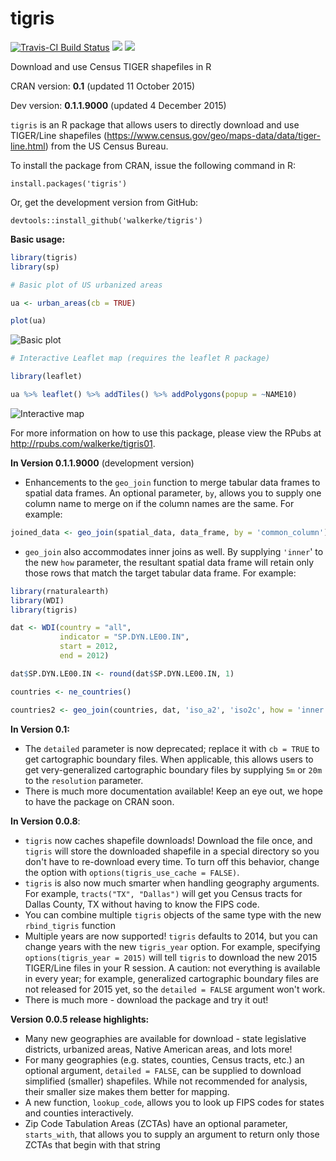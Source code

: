 # tigris

[![Travis-CI Build Status](https://travis-ci.org/walkerke/tigris.svg?branch=master)](https://travis-ci.org/walkerke/tigris)  ![](http://www.r-pkg.org/badges/version/tigris)  ![](http://cranlogs.r-pkg.org/badges/tigris)

Download and use Census TIGER shapefiles in R

CRAN version: __0.1__ (updated 11 October 2015)

Dev version: __0.1.1.9000__ (updated 4 December 2015)

`tigris` is an R package that allows users to directly download and use TIGER/Line shapefiles (<https://www.census.gov/geo/maps-data/data/tiger-line.html>) from the US Census Bureau.  

To install the package from CRAN, issue the following command in R: 

```
install.packages('tigris')
```

Or, get the development version from GitHub: 

```
devtools::install_github('walkerke/tigris')
```

__Basic usage:__

```r
library(tigris)
library(sp)

# Basic plot of US urbanized areas

ua <- urban_areas(cb = TRUE)

plot(ua)

```

![Basic plot](https://dl.dropbox.com/s/evb5u8sm0q9k4sy/ua_plot.png)

```r
# Interactive Leaflet map (requires the leaflet R package)

library(leaflet)

ua %>% leaflet() %>% addTiles() %>% addPolygons(popup = ~NAME10)

```

![Interactive map](https://dl.dropbox.com/s/c4ozukojr7ittwv/atlanta.PNG)


For more information on how to use this package, please view the RPubs at <http://rpubs.com/walkerke/tigris01>. 

__In Version 0.1.1.9000__ (development version)

* Enhancements to the `geo_join` function to merge tabular data frames to spatial data frames.  An optional parameter, `by`, allows you to supply one column name to merge on if the column names are the same.  For example: 
```r
joined_data <- geo_join(spatial_data, data_frame, by = 'common_column')
```
* `geo_join` also accommodates inner joins as well.  By supplying `'inner`' to the new `how` parameter, the resultant spatial data frame will retain only those rows that match the target tabular data frame.  For example: 
```r
library(rnaturalearth)
library(WDI)
library(tigris)

dat <- WDI(country = "all",
           indicator = "SP.DYN.LE00.IN",
           start = 2012,
           end = 2012)

dat$SP.DYN.LE00.IN <- round(dat$SP.DYN.LE00.IN, 1)

countries <- ne_countries()

countries2 <- geo_join(countries, dat, 'iso_a2', 'iso2c', how = 'inner')
```

__In Version 0.1:__

* The `detailed` parameter is now deprecated; replace it with `cb = TRUE` to get cartographic boundary files.  When applicable, this allows users to get very-generalized cartographic boundary files by supplying `5m` or `20m` to the `resolution` parameter.  
* There is much more documentation available!  Keep an eye out, we hope to have the package on CRAN soon.  

__In Version 0.0.8__: 

* `tigris` now caches shapefile downloads!  Download the file once, and `tigris` will store the downloaded shapefile in a special directory so you don't have to re-download every time.  To turn off this behavior, change the option with `options(tigris_use_cache = FALSE)`.  
* `tigris` is also now much smarter when handling geography arguments.  For example, `tracts("TX", "Dallas")` will get you Census tracts for Dallas County, TX without having to know the FIPS code.  
* You can combine multiple `tigris` objects of the same type with the new `rbind_tigris` function
* Multiple years are now supported!  `tigris` defaults to 2014, but you can change years with the new `tigris_year` option.  For example, specifying `options(tigris_year = 2015)` will tell `tigris` to download the new 2015 TIGER/Line files in your R session.  A caution: not everything is available in every year; for example, generalized cartographic boundary files are not released for 2015 yet, so the `detailed = FALSE` argument won't work.  
* There is much more - download the package and try it out!

__Version 0.0.5 release highlights:__

* Many new geographies are available for download - state legislative districts, urbanized areas, Native American areas, and lots more!
* For many geographies (e.g. states, counties, Census tracts, etc.) an optional argument, `detailed = FALSE`, can be supplied to download simplified (smaller) shapefiles.  While not recommended for analysis, their smaller size makes them better for mapping.  
* A new function, `lookup_code`, allows you to look up FIPS codes for states and counties interactively.  
* Zip Code Tabulation Areas (ZCTAs) have an optional parameter, `starts_with`, that allows you to supply an argument to return only those ZCTAs that begin with that string
